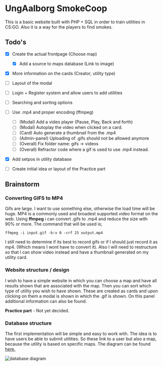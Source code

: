 # UngAalborg SmokeCoop

This is a basic website built with PHP + SQL in order to train utilities in CS:GO. Also it is a way for the players to find smokes.



## Todo's

- [x] Create the actual frontpage (Choose map)
  - [x] Add a source to maps database (Link to image)
- [x] More information on the cards (Creator, utility type)
- [ ] Layout of the modal 
- [ ] Login + Register system and allow users to add utilities
- [ ] Searching and sorting options 
- [ ] Use .mp4 and proper encoding (ffmpeg)
  - [ ] (Modal) Add a video player (Pause, Play, Back and forth) 
  - [ ] (Modal) Autoplay the video when clicked on a card.
  - [ ] (Card) Auto generate a thumbnail from the .mp4
  - [ ] (Admin-panel) Uploading of .gifs should not be allowed anymore
  - [ ] (Overall) Fix folder name: gifs -> videos
  - [ ] (Overall) Refractor code where a gif is used to use .mp4 instead.
- [x] Add setpos in utility database
- [ ] Create initial idea or layout of the Practice part



## Brainstorm

### Converting GIFS to MP4

Gifs are large. I want to use something else, otherwise the load time will be huge. MP4 is a commonly used and broadest supported video format on the web. Using **ffmpeg** i can convert .gifs to .mp4 and reduce the size with 90% or more. The command that will be used is;

```ffmpeg -i input.gif -b:v 0 -crf 25 output.mp4```

I still need to determine if its best to record gifs or if I should just record it as mp4. (Which means I wont have to convert it). Also I will need to restructure so that I can show video instead and have a thumbnail generated on my utility card.



### Website structure / design

I wish to have a simple website in which you can choose a map and have all results shown that are associated with the map. Then you can sort which type of utility you wish to have shown. These are created as cards and upon clicking on them a modal is shown in which the .gif is shown. On this panel additional information can also be found.

**Practice part** - Not yet decided.



### Database structure

The first implementation will be simple and easy to work with. The idea is to have users be able to submit utilities. So these link to a user but also a map, because the utility is based on specific maps. The diagram can be found [here.](https://dbdiagram.io/d/5d8caec6ff5115114db4a7af)

![database diagram](images/database-structure.png "Database diagram")

